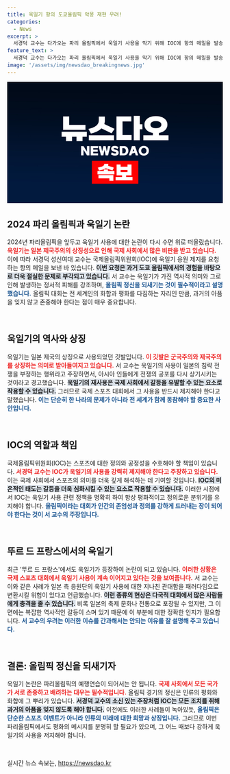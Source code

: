 ```yaml
---
title: 욱일기 항의 도쿄올림픽 악몽 재현 우려!
categories:
  - News
excerpt: >
  서경덕 교수는 다가오는 파리 올림픽에서 욱일기 사용을 막기 위해 IOC에 항의 메일을 발송했다. 욱일기의 군국주의 상징성을 강조하며, 올림픽 정신을 지키기 위한 강력한 조치를 촉구했다.
feature_text: >
  서경덕 교수는 다가오는 파리 올림픽에서 욱일기 사용을 막기 위해 IOC에 항의 메일을 발송했다. 욱일기의 군국주의 상징성을 강조하며, 올림픽 정신을 지키기 위한 강력한 조치를 촉구했다.
image: '/assets/img/newsdao_breakingnews.jpg'
---
```


<p><img src="/assets/img/newsdao_breakingnews.jpg" alt="flaretime 속보" /></p>

<h2 data-ke-size="size26">2024 파리 올림픽과 욱일기 논란</h2>

<p data-ke-size="size16">2024년 파리올림픽을 앞두고 욱일기 사용에 대한 논란이 다시 수면 위로 떠올랐습니다. <b><span style="color: #ee2323;">욱일기는 일본 제국주의의 상징성으로 인해 국제 사회에서 많은 비판을 받고 있습니다.</span></b> 이에 따라 서경덕 성신여대 교수는 국제올림픽위원회(IOC)에 욱일기 응원 제지를 요청하는 항의 메일을 보낸 바 있습니다. <b><span style="background-color: #21538527;">이번 요청은 과거 도쿄 올림픽에서의 경험을 바탕으로 더욱 절실한 문제로 부각되고 있습니다.</span></b> 서 교수는 욱일기가 가진 역사적 의미와 그로 인해 발생하는 정서적 피해를 강조하며, <b><span style="color: #1a5490;">올림픽 정신을 되새기는 것이 필수적이라고 설명했습니다.</span></b> 올림픽 대회는 전 세계인의 화합과 평화를 다짐하는 자리인 만큼, 과거의 아픔을 잊지 않고 존중해야 한다는 점이 매우 중요합니다.</p>

<p data-ke-size="size16">&nbsp;</p>

<h2 data-ke-size="size26">욱일기의 역사와 상징</h2>

<p data-ke-size="size16">욱일기는 일본 제국의 상징으로 사용되었던 깃발입니다. <b><span style="color: #ee2323;">이 깃발은 군국주의와 제국주의를 상징하는 의미로 받아들여지고 있습니다.</span></b> 서 교수는 욱일기의 사용이 일본의 침략 전쟁을 부정하는 행위라고 주장하면서, 아시아 인들에게 전쟁의 공포를 다시 상기시키는 것이라고 경고했습니다. <b><span style="background-color: #21538527;">욱일기의 재사용은 국제 사회에서 갈등을 유발할 수 있는 요소로 작용할 수 있습니다.</span></b> 그러므로 국제 스포츠 대회에서 그 사용을 반드시 제지해야 한다고 말했습니다. <b><span style="color: #1a5490;">이는 단순히 한 나라의 문제가 아니라 전 세계가 함께 동참해야 할 중요한 사안입니다.</span></b></p>

<p data-ke-size="size16">&nbsp;</p>

<h2 data-ke-size="size26">IOC의 역할과 책임</h2>

<p data-ke-size="size16">국제올림픽위원회(IOC)는 스포츠에 대한 정의와 공정성을 수호해야 할 책임이 있습니다. <b><span style="color: #ee2323;">서경덕 교수는 IOC가 욱일기의 사용을 강력히 제지해야 한다고 주장하고 있습니다.</span></b> 이는 국제 사회에서 스포츠의 의미를 더욱 깊게 해석하는 데 기여할 것입니다. <b><span style="background-color: #21538527;">IOC의 미온적인 태도는 갈등을 더욱 심화시킬 수 있는 요소로 작용할 수 있습니다.</span></b> 이러한 시점에서 IOC는 욱일기 사용 관련 정책을 명확히 하여 항상 평화적이고 정의로운 분위기를 유지해야 합니다. <b><span style="color: #1a5490;">올림픽이라는 대회가 인간의 존엄성과 정의를 강하게 드러내는 장이 되어야 한다는 것이 서 교수의 주장입니다.</span></b></p>

<p data-ke-size="size16">&nbsp;</p>

<h2 data-ke-size="size26">뚜르 드 프랑스에서의 욱일기</h2>

<p data-ke-size="size16">최근 '뚜르 드 프랑스'에서도 욱일기가 등장하여 논란이 되고 있습니다. <b><span style="color: #ee2323;">이러한 상황은 국제 스포츠 대회에서 욱일기 사용이 계속 이어지고 있다는 것을 보여줍니다.</span></b> 서 교수는 이와 같은 사례가 일본 측 응원단의 욱일기 사용에 대한 지나친 관대함을 패러다임으로 변환시킬 위험이 있다고 언급했습니다. <b><span style="background-color: #21538527;">이런 종류의 현상은 다국적 대회에서 많은 사람들에게 충격을 줄 수 있습니다.</span></b> 비록 일본의 축제 문화나 전통으로 포장될 수 있지만, 그 이면에는 복잡한 역사적인 갈등이 스며 있기 때문에 이 부분에 대한 정확한 인지가 필요합니다. <b><span style="color: #1a5490;">서 교수의 우려는 이러한 이슈를 간과해서는 안되는 이유를 잘 설명해 주고 있습니다.</span></b></p>

<p data-ke-size="size16">&nbsp;</p>

<h2 data-ke-size="size26">결론: 올림픽 정신을 되새기자</h2>

<p data-ke-size="size16">욱일기 논란은 파리올림픽의 예행연습이 되어서는 안 됩니다. <b><span style="color: #ee2323;">국제 사회에서 모든 국가가 서로 존중하고 배려하는 대우는 필수적입니다.</span></b> 올림픽 경기의 정신은 인류의 평화와 화합에 그 뿌리가 있습니다. <b><span style="background-color: #21538527;">서경덕 교수의 소신 있는 주장처럼 IOC는 모든 조치를 취해 과거의 아픔을 잊지 않도록 해야 합니다.</span></b> 이전에도 이러한 사례들이 녹아있듯, <b><span style="color: #1a5490;">올림픽은 단순한 스포츠 이벤트가 아니라 인류의 미래에 대한 희망과 상징입니다.</span></b> 그러므로 이번 파리올림픽에서도 평화의 메시지를 분명히 할 필요가 있으며, 그 어느 때보다 강하게 욱일기의 사용을 저지해야 합니다.</p>

<p data-ke-size="size16">&nbsp;</p>
실시간 뉴스 속보는, <a href="https://newsdao.kr" rel="dofollow">https://newsdao.kr</a>



